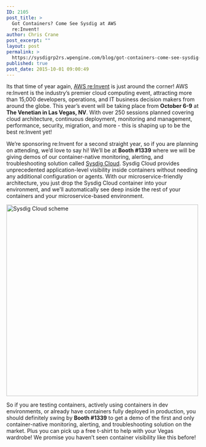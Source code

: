 ```yaml
---
ID: 2105
post_title: >
  Got Containers? Come See Sysdig at AWS
  re:Invent!
author: Chris Crane
post_excerpt: ""
layout: post
permalink: >
  https://sysdigrp2rs.wpengine.com/blog/got-containers-come-see-sysdig-at-aws-reinvent/
published: true
post_date: 2015-10-01 09:00:49
---
```

Its that time of year again, <a href="https://reinvent.awsevents.com/index.html" target="_blank">AWS re:Invent</a> is just around the corner! AWS re:Invent is the industry’s premier cloud computing event, attracting more than 15,000 developers, operations, and IT business decision makers from around the globe. This year’s event will be taking place from **October 6-9** at **The Venetian in Las Vegas, NV**. With over 250 sessions planned covering cloud architecture, continuous deployment, monitoring and management, performance, security, migration, and more - this is shaping up to be the best re:Invent yet! 

  
We’re sponsoring re:Invent for a second straight year, so if you are planning on attending, we’d love to say hi! We’ll be at **Booth #1339** where we will be giving demos of our container-native monitoring, alerting, and troubleshooting solution called <a href="https://sysdigrp2rs.wpengine.com/" target="_blank">Sysdig Cloud</a>. Sysdig Cloud provides unprecedented application-level visibility inside containers without needing any additional configuration or agents. With our microservice-friendly architecture, you just drop the Sysdig Cloud container into your environment, and we'll automatically see deep inside the rest of your containers and your microservice-based environment. 

  
<img src="https://sysdigrp2rs.wpengine.com/wp-content/uploads/2015/09/Sysdig-Cloud-scheme.png" alt="Sysdig Cloud scheme" width="500" class="aligncenter" /> 

  
So if you are testing containers, actively using containers in dev environments, or already have containers fully deployed in production, you should definitely swing by **Booth #1339** to get a demo of the first and only container-native monitoring, alerting, and troubleshooting solution on the market. Plus you can pick up a free t-shirt to help with your Vegas wardrobe! We promise you haven’t seen container visibility like this before!
